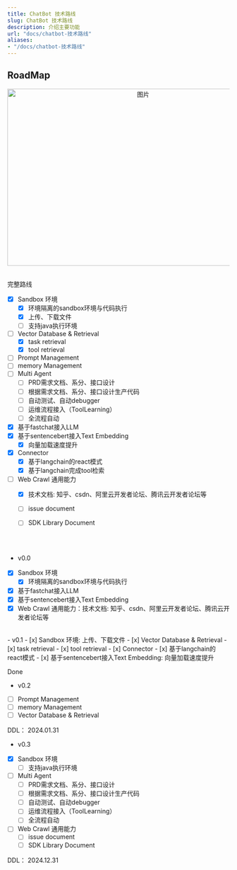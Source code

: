 ```yaml
---
title: ChatBot 技术路线
slug: ChatBot 技术路线
description: 介绍主要功能
url: "docs/chatbot-技术路线"
aliases:
- "/docs/chatbot-技术路线"
---
```


## RoadMap

<div align=center>
  <img src="/images/chatbot/devops-chatbot-module-v2.png" alt="图片" width="600" height="400">
</div>
<br>


完整路线
- [x] Sandbox 环境
  - [x] 环境隔离的sandbox环境与代码执行
  - [x] 上传、下载文件
  - [ ] 支持java执行环境
- [ ] Vector Database & Retrieval
  - [x] task retrieval
  - [x] tool retrieval
- [ ] Prompt Management
- [ ] memory Management
- [ ] Multi Agent
  - [ ] PRD需求文档、系分、接口设计
  - [ ] 根据需求文档、系分、接口设计生产代码
  - [ ] 自动测试、自动debugger
  - [ ] 运维流程接入（ToolLearning）
  - [ ] 全流程自动
- [x] 基于fastchat接入LLM
- [x] 基于sentencebert接入Text Embedding
  - [x] 向量加载速度提升
- [x] Connector
  - [x] 基于langchain的react模式
  - [x] 基于langchain完成tool检索
- [ ] Web Crawl 通用能力
  - [x] 技术文档: 知乎、csdn、阿里云开发者论坛、腾讯云开发者论坛等
  - [ ] issue document
  - [ ] SDK Library Document


<br><br>

- v0.0
- [x] Sandbox 环境
  - [x] 环境隔离的sandbox环境与代码执行
- [x] 基于fastchat接入LLM
- [x] 基于sentencebert接入Text Embedding
- [x] Web Crawl 通用能力：技术文档: 知乎、csdn、阿里云开发者论坛、腾讯云开发者论坛等
<br>
- v0.1
- [x] Sandbox 环境: 上传、下载文件
- [x] Vector Database & Retrieval
  - [x] task retrieval
  - [x] tool retrieval
- [x] Connector
  - [x] 基于langchain的react模式
- [x] 基于sentencebert接入Text Embedding: 向量加载速度提升

Done
<br>

- v0.2
- [ ] Prompt Management
- [ ] memory Management
- [ ] Vector Database & Retrieval

DDL： 2024.01.31
<br>

- v0.3
- [x] Sandbox 环境
  - [ ] 支持java执行环境
- [ ] Multi Agent
  - [ ] PRD需求文档、系分、接口设计
  - [ ] 根据需求文档、系分、接口设计生产代码
  - [ ] 自动测试、自动debugger
  - [ ] 运维流程接入（ToolLearning）
  - [ ] 全流程自动
- [ ] Web Crawl 通用能力
  - [ ] issue document
  - [ ] SDK Library Document

DDL： 2024.12.31
<br>
